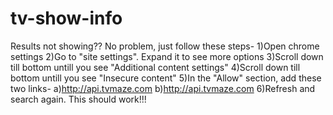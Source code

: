 # tv-show-info
Results not showing?? 
No problem, just follow these steps-
1)Open chrome settings
2)Go to "site settings". Expand it to see more options
3)Scroll down till bottom untill you see "Additional content settings"
4)Scroll down till bottom untill you see "Insecure content"
5)In the "Allow" section, add these two links-
    a)http://api.tvmaze.com
    b)http://api.tvmaze.com
6)Refresh and search again. This should work!!!

